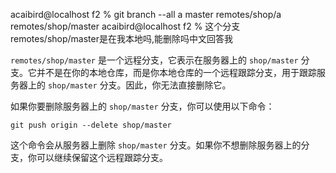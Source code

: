 acaibird@localhost f2 % git branch --all
a
master
remotes/shop/a
remotes/shop/master
acaibird@localhost f2 %
这个分支remotes/shop/master是在我本地吗,能删除吗中文回答我

`remotes/shop/master` 是一个远程分支，它表示在服务器上的 `shop/master` 分支。它并不是在你的本地仓库，而是你本地仓库的一个远程跟踪分支，用于跟踪服务器上的 `shop/master` 分支。因此，你无法直接删除它。

如果你要删除服务器上的 `shop/master` 分支，你可以使用以下命令：

```
git push origin --delete shop/master
```

这个命令会从服务器上删除 `shop/master` 分支。如果你不想删除服务器上的分支，你可以继续保留这个远程跟踪分支。